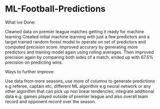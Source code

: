# ML-Football-Predictions

What ive Done:

Cleaned data on premier league matches getting it ready for machine learning
Created initial machine learning with just a few predictors and a target
trained random forest model to operate on set of predictors and computed precision score.
Improved accurary by generating more predictors and training model again using rolling averages.
Then improved precision again by comparing both sides of a match.
ended up with 67.5% precision on predicting wins.

Ways to further improve:

Use data from more seasons, use more of columns to generate predictions e.g referee, captain etc, different ML algorithm e.g neural network or any other
algorithm that can pick up non linear tendencies, integrate additional data e.g. games played outside of premier league and also overall team record and opponent record over the season.
